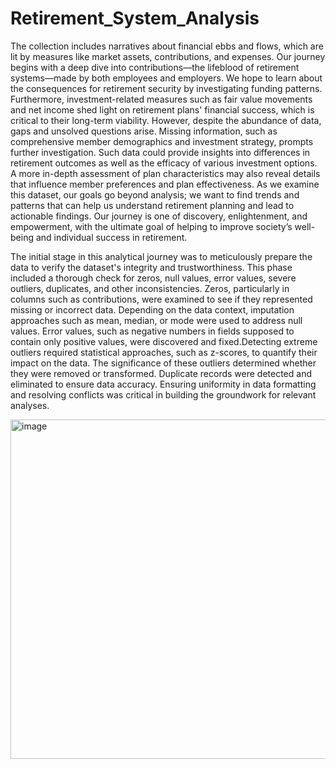 # Retirement_System_Analysis
The collection includes narratives about financial ebbs and flows, which are lit by measures like market assets, contributions, and expenses. Our journey begins with a deep dive into contributions—the lifeblood of retirement systems—made by both employees and employers. We hope to learn about the consequences for retirement security by investigating funding patterns. Furthermore, investment-related measures such as fair value movements and net income shed light on retirement plans' financial success, which is critical to their long-term viability. However, despite the abundance of data, gaps and unsolved questions arise. Missing information, such as comprehensive member demographics and investment strategy, prompts further investigation. Such data could provide insights into differences in retirement outcomes as well as the efficacy of various investment options. A more in-depth assessment of plan characteristics may also reveal details that influence member preferences and plan effectiveness. As we examine this dataset, our goals go beyond analysis; we want to find trends and patterns that can help us understand retirement planning and lead to actionable findings. Our journey is one of discovery, enlightenment, and empowerment, with the ultimate goal of helping to improve society’s well-being and individual success in retirement. 



The initial stage in this analytical journey was to meticulously prepare the data to verify the dataset's integrity and trustworthiness. This phase included a thorough check for zeros, null values, error values, severe outliers, duplicates, and other inconsistencies. Zeros, particularly in columns such as contributions, were examined to see if they represented missing or incorrect data. Depending on the data context, imputation approaches such as mean, median, or mode were used to address null values. Error values, such as negative numbers in fields supposed to contain only positive values, were discovered and fixed.Detecting extreme outliers required statistical approaches, such as z-scores, to quantify their impact on the data. The significance of these outliers determined whether they were removed or transformed. Duplicate records were detected and eliminated to ensure data accuracy. Ensuring uniformity in data formatting and resolving conflicts was critical in building the groundwork for relevant analyses. 

 

 <img width="728" height="543" alt="image" src="https://github.com/user-attachments/assets/699a03ec-e8eb-4eb0-820a-0f81ee1f4819" />



